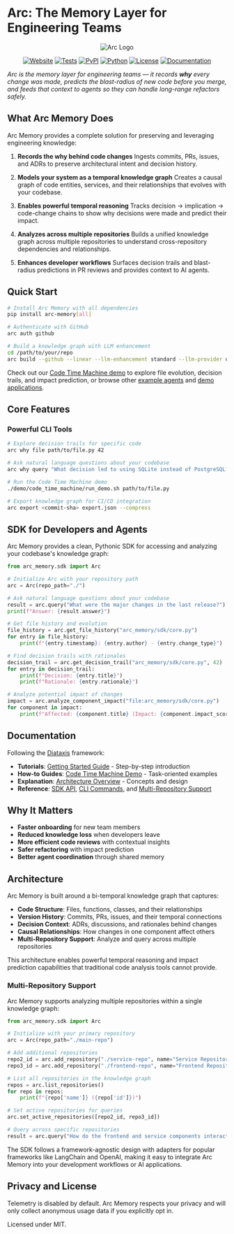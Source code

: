 # Arc: The Memory Layer for Engineering Teams

<p align="center">
  <img src="public/Arc SDK Header.png" alt="Arc Logo"/>
</p>

<p align="center">
  <a href="https://www.arc.computer"><img src="https://img.shields.io/badge/website-arc.computer-blue" alt="Website"/></a>
  <a href="https://github.com/Arc-Computer/arc-memory/actions"><img src="https://img.shields.io/badge/tests-passing-brightgreen" alt="Tests"/></a>
  <a href="https://pypi.org/project/arc-memory/"><img src="https://img.shields.io/pypi/v/arc-memory" alt="PyPI"/></a>
  <a href="https://pypi.org/project/arc-memory/"><img src="https://img.shields.io/badge/python-3.10%20%7C%203.11%20%7C%203.12-blue" alt="Python"/></a>
  <a href="https://github.com/Arc-Computer/arc-memory/blob/main/LICENSE"><img src="https://img.shields.io/github/license/Arc-Computer/arc-memory" alt="License"/></a>
  <a href="https://docs.arc.computer"><img src="https://img.shields.io/badge/docs-mintlify-teal" alt="Documentation"/></a>
</p>

*Arc is the memory layer for engineering teams — it records **why** every change was made, predicts the blast-radius of new code before you merge, and feeds that context to agents so they can handle long-range refactors safely.*

## What Arc Memory Does

Arc Memory provides a complete solution for preserving and leveraging engineering knowledge:

1. **Records the why behind code changes**
   Ingests commits, PRs, issues, and ADRs to preserve architectural intent and decision history.

2. **Models your system as a temporal knowledge graph**
   Creates a causal graph of code entities, services, and their relationships that evolves with your codebase.

3. **Enables powerful temporal reasoning**
   Tracks decision → implication → code-change chains to show why decisions were made and predict their impact.

4. **Analyzes across multiple repositories**
   Builds a unified knowledge graph across multiple repositories to understand cross-repository dependencies and relationships.

5. **Enhances developer workflows**
   Surfaces decision trails and blast-radius predictions in PR reviews and provides context to AI agents.

## Quick Start

```bash
# Install Arc Memory with all dependencies
pip install arc-memory[all]

# Authenticate with GitHub
arc auth github

# Build a knowledge graph with LLM enhancement
cd /path/to/your/repo
arc build --github --linear --llm-enhancement standard --llm-provider openai --llm-model o4-mini
```

Check out our [Code Time Machine demo](./demo/code_time_machine/) to explore file evolution, decision trails, and impact prediction, or browse other [example agents](./docs/examples/agents/) and [demo applications](./demo/).

## Core Features

### Powerful CLI Tools

```bash
# Explore decision trails for specific code
arc why file path/to/file.py 42

# Ask natural language questions about your codebase
arc why query "What decision led to using SQLite instead of PostgreSQL?"

# Run the Code Time Machine demo
./demo/code_time_machine/run_demo.sh path/to/file.py

# Export knowledge graph for CI/CD integration
arc export <commit-sha> export.json --compress
```

## SDK for Developers and Agents

Arc Memory provides a clean, Pythonic SDK for accessing and analyzing your codebase's knowledge graph:

```python
from arc_memory.sdk import Arc

# Initialize Arc with your repository path
arc = Arc(repo_path="./")

# Ask natural language questions about your codebase
result = arc.query("What were the major changes in the last release?")
print(f"Answer: {result.answer}")

# Get file history and evolution
file_history = arc.get_file_history("arc_memory/sdk/core.py")
for entry in file_history:
    print(f"{entry.timestamp}: {entry.author} - {entry.change_type}")

# Find decision trails with rationales
decision_trail = arc.get_decision_trail("arc_memory/sdk/core.py", 42)
for entry in decision_trail:
    print(f"Decision: {entry.title}")
    print(f"Rationale: {entry.rationale}")

# Analyze potential impact of changes
impact = arc.analyze_component_impact("file:arc_memory/sdk/core.py")
for component in impact:
    print(f"Affected: {component.title} (Impact: {component.impact_score})")
```

## Documentation

Following the [Diataxis](https://diataxis.fr/) framework:

- **Tutorials**: [Getting Started Guide](./docs/getting_started.md) - Step-by-step introduction
- **How-to Guides**: [Code Time Machine Demo](./demo/code_time_machine/) - Task-oriented examples
- **Explanation**: [Architecture Overview](./docs/architecture.md) - Concepts and design
- **Reference**: [SDK API](./docs/sdk/README.md), [CLI Commands](./docs/cli/README.md), and [Multi-Repository Support](./docs/multi_repository.md)

## Why It Matters

- **Faster onboarding** for new team members
- **Reduced knowledge loss** when developers leave
- **More efficient code reviews** with contextual insights
- **Safer refactoring** with impact prediction
- **Better agent coordination** through shared memory

## Architecture

Arc Memory is built around a bi-temporal knowledge graph that captures:

- **Code Structure**: Files, functions, classes, and their relationships
- **Version History**: Commits, PRs, issues, and their temporal connections
- **Decision Context**: ADRs, discussions, and rationales behind changes
- **Causal Relationships**: How changes in one component affect others
- **Multi-Repository Support**: Analyze and query across multiple repositories

This architecture enables powerful temporal reasoning and impact prediction capabilities that traditional code analysis tools cannot provide.

### Multi-Repository Support

Arc Memory supports analyzing multiple repositories within a single knowledge graph:

```python
from arc_memory.sdk import Arc

# Initialize with your primary repository
arc = Arc(repo_path="./main-repo")

# Add additional repositories
repo2_id = arc.add_repository("./service-repo", name="Service Repository")
repo3_id = arc.add_repository("./frontend-repo", name="Frontend Repository")

# List all repositories in the knowledge graph
repos = arc.list_repositories()
for repo in repos:
    print(f"{repo['name']} ({repo['id']})")

# Set active repositories for queries
arc.set_active_repositories([repo2_id, repo3_id])

# Query across specific repositories
result = arc.query("How do the frontend and service components interact?")
```

The SDK follows a framework-agnostic design with adapters for popular frameworks like LangChain and OpenAI, making it easy to integrate Arc Memory into your development workflows or AI applications.

## Privacy and License

Telemetry is disabled by default. Arc Memory respects your privacy and will only collect anonymous usage data if you explicitly opt in.

Licensed under MIT.
